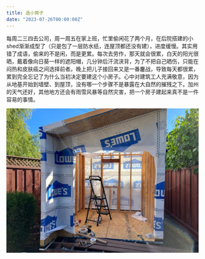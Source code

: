 ```yaml
---
title: 造小房子
date: "2023-07-26T00:00:00Z"
---
```


每周二三四去公司，周一周五在家上班，忙里偷闲花了两个月，在后院搭建的小shed渐渐成型了（只是包了一层防水纸，连屋顶都还没有建），进度缓慢。其实用错了成语，偷来的不是闲，而是更累。每次去劳作，那天就会很累，白天的阳光很晒，戴着像向日葵一样的遮阳帽，几分钟后汗流浃背，为了不把自己晒伤，只能在闷热和皮肤癌之间选择前者。晚上把儿子接回来又是一番鏖战，导致每天都很累，累到完全忘记了为什么当初决定要建这个小房子。心中对建筑工人充满敬意，因为从地基开始到墙壁、到屋顶，没有哪一个步骤不是暴露在大自然的摧残之下。加州的天气还好，其他地方还会有雨雪风暴等自然灾害，把一个房子建起来真不是一件容易的事情。

![shed image](https://raw.githubusercontent.com/fuermosi777/bbb/master/images/2023/shed.jpeg)

